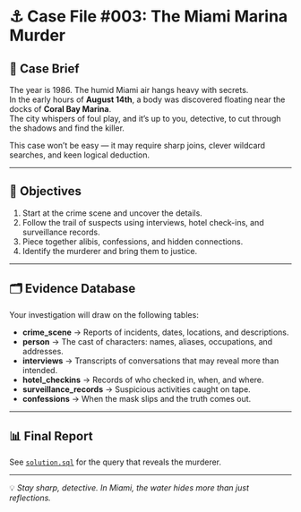 # ⚓ Case File #003: The Miami Marina Murder

## 📖 Case Brief
The year is 1986. The humid Miami air hangs heavy with secrets.  
In the early hours of **August 14th**, a body was discovered floating near the docks of **Coral Bay Marina**.  
The city whispers of foul play, and it’s up to you, detective, to cut through the shadows and find the killer.  

This case won’t be easy — it may require sharp joins, clever wildcard searches, and keen logical deduction.  

---

## 🎯 Objectives
1. Start at the crime scene and uncover the details.  
2. Follow the trail of suspects using interviews, hotel check-ins, and surveillance records.  
3. Piece together alibis, confessions, and hidden connections.  
4. Identify the murderer and bring them to justice.  

---

## 🗂️ Evidence Database

Your investigation will draw on the following tables:

- **crime_scene** → Reports of incidents, dates, locations, and descriptions.  
- **person** → The cast of characters: names, aliases, occupations, and addresses.  
- **interviews** → Transcripts of conversations that may reveal more than intended.  
- **hotel_checkins** → Records of who checked in, when, and where.  
- **surveillance_records** → Suspicious activities caught on tape.  
- **confessions** → When the mask slips and the truth comes out.  

---

## 📊 Final Report
See [`solution.sql`](solution.sql) for the query that reveals the murderer.

---

💡 *Stay sharp, detective. In Miami, the water hides more than just reflections.*  
